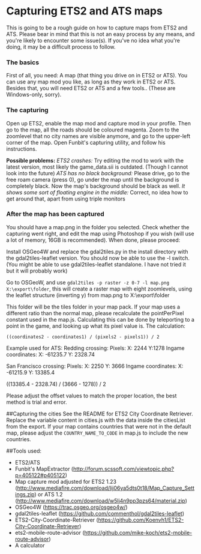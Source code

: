 # Capturing ETS2 and ATS maps
This is going to be a rough guide on how to capture maps from ETS2 and ATS. Please bear in mind that this is not an easy process by any means, and you're likely to encounter some issue(s). If you've no idea what you're doing, it may be a difficult process to follow.

### The basics
First of all, you need: A map (that thing you drive on in ETS2 or ATS). You can use any map mod you like, as long as they work in ETS2 or ATS. Besides that, you will need ETS2 or ATS and a few tools.. (These are Windows-only, sorry).

### The capturing
Open up ETS2, enable the map mod and capture mod in your profile. Then go to the map, all the roads should be coloured magenta.  Zoom to the zoomlevel that no city names are visible anymore, and go to the upper-left corner of the map. Open Funbit's capturing utility, and follow his instructions. 

**Possible problems:**
*ETS2 crashes:*
Try editing the mod to work with the latest version, most likely the game_data.sii is outdated. (Though I cannot look into the future)
*ATS has no black background:*
Please drive, go to the free roam camera (press 0), go under the map until the background is completely black. Now the map's background should be black as well.
*It shows some sort of floating engine in the middle:*
Correct, no idea how to get around that, apart from using triple monitors

### After the map has been captured
You should have a map.png in the folder you selected. Check whether the capturing went right, and edit the map using Photoshop if you wish (will use a lot of memory, 16GB is recommended). When done, please proceed:

Install OSGeo4W and replace the gdal2tiles.py in the install directory with the gdal2tiles-leaflet version. You should now be able to use the -l switch. (You might be able to use gdal2tiles-leaflet standalone. I have not tried it but it will probably work)

Go to OSGeoW, and use `gdal2tiles -p raster -z 0-7 -l map.png X:\export\folder`, this will create a raster map with eight zoomlevels, using the leaflet structure (inverting y) from map.png to X:\export\folder

This folder will be the tiles folder in your map pack. If your map uses a different ratio than the normal map, please recalculate the pointPerPixel constant used in the map.js. Calculating this can be done by teleporting to a point in the game, and looking up what its pixel value is. The calculation:

    ((coordinates2 - coordinates1) / (pixels2 - pixels1)) / 2

Example used for ATS:
Redding crossing: 
Pixels:
X: 2244
Y:1278
Ingame coordinates:
X: -61235.7
Y: 2328.74

San Francisco crossing:
Pixels:
X: 2250
Y: 3666
Ingame coordinates:
X: -61215.9
Y: 13385.4

((13385.4 - 2328.74) / (3666 - 1278)) / 2

Please adjust the offset values to match the proper location, the best method is trial and error.

##Capturing the cities
See the README for ETS2 City Coordinate Retriever. 
Replace the variable content in cities.js with the data inside the citiesList from the export. 
If your map contains countries that were not in the default map, please adjust the `COUNTRY_NAME_TO_CODE` in map.js to include the new countries.

##Tools used:

 - ETS2/ATS
 - Funbit's MapExtractor (http://forum.scssoft.com/viewtopic.php?p=405122#p405122)
 - Map capture mod adjusted for ETS2 1.23 (http://www.mediafire.com/download/lij06ya5dts0t18/Map_Capture_Settings.zip) or ATS 1.2 (http://www.mediafire.com/download/w5lj4n9pp3pzs64/material.zip)
 - OSGeo4W (https://trac.osgeo.org/osgeo4w/)
 - gdal2tiles-leaflet (https://github.com/commenthol/gdal2tiles-leaflet)
 - ETS2-City-Coordinate-Retriever (https://github.com/Koenvh1/ETS2-City-Coordinate-Retriever)
 - ets2-mobile-route-advisor (https://github.com/mike-koch/ets2-mobile-route-advisor)
 - A calculator
